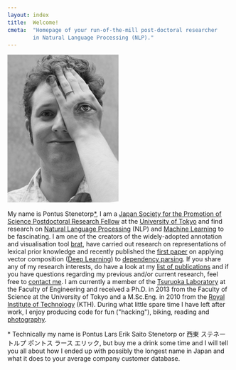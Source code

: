 ```yaml
---
layout: index
title:  Welcome!
cmeta:  "Homepage of your run-of-the-mill post-doctoral researcher
        in Natural Language Processing (NLP)."
---
```


<a href="img/brain_ct_scan_2014-04-05.jpg" style="cursor: default">
    <img id="portrait" src="img/pontus_stenetorp_eye-painting_-_2013-05-25.jpg"
        alt="Pontus Stenetorp covering his left eye with an eye painted on the back of his hand"/>
</a>

My name is Pontus Stenetorp<a class="fnote" href="#fnote-name">*</a>,
I am a [Japan Society for the Promotion of
Science Postdoctoral Research Fellow][jsps] at
the [University of Tokyo][todai] and find research on
[Natural Language Processing][nlp] (NLP) and [Machine Learning][ml] to be
fascinating.
I am one of the creators of the widely-adopted annotation and visualisation tool
[brat][brat], have carried out research on representations of lexical prior
knowledge and recently published the [first paper][trans] on applying
vector composition
([Deep Learning][deep]) to [dependency parsing][dep].
If you share any of my research interests, do have a look at
my [list of publications][pubs] and if you have questions regarding
my previous and/or current research, feel free to [contact me][contact].
I am currently a member of the [Tsuruoka Laboratory][tsuru]
at the Faculty of Engineering and received a Ph.D. in 2013
from the Faculty of Science at the University of Tokyo and
a M.Sc.Eng. in 2010 from the [Royal Institute of Technology][kth] (KTH).
During what little spare time I have left after work, I enjoy producing code
for fun ("hacking"), biking, reading and [photography][photo].

<p class="fnote" id="fnote-name">* Technically my name is Pontus Lars Erik
Saito Stenetorp or
西東 ステネートルプ ポントス ラース エリック,
but buy me a drink some time and I will tell you all about how
I ended up with possibly the longest name in Japan and what it does to your
average company customer database.</p>

[brat]:     http://brat.nlplab.org/
[contact]:  /contact.html
[deep]:     https://en.wikipedia.org/wiki/Deep_learning
[dep]:      http://en.wikipedia.org/wiki/Dependency_grammar
[jsps]:     http://www.jsps.go.jp/english/
[kth]:      http://www.kth.se/?l=en_UK
[ml]:       https://en.wikipedia.org/wiki/Machine_learning
[nlp]:      https://en.wikipedia.org/wiki/Natural_language_processing
[photo]:    /photography.html
[pubs]:     /publications.html
[todai]:    http://www.u-tokyo.ac.jp/index_e.html
[trans]:    /res/pdf/stenetorp2013transition.pdf
[tsuru]:    http://www.logos.t.u-tokyo.ac.jp/
